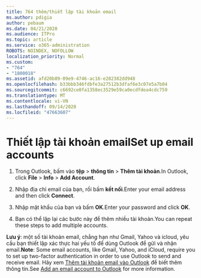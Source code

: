 ```yaml
---
title: 764 thêm/thiết lập tài khoản email
ms.author: pdigia
author: pebaum
ms.date: 04/21/2020
ms.audience: ITPro
ms.topic: article
ms.service: o365-administration
ROBOTS: NOINDEX, NOFOLLOW
localization_priority: Normal
ms.custom:
- "764"
- "1800018"
ms.assetid: afd20b89-09e9-4746-ac16-e282382dd948
ms.openlocfilehash: b33bbb346fdbfe3a27512b3dfaf6e3c07e5a7b04
ms.sourcegitcommit: c6692ce0fa1358ec3529e59ca0ecdfdea4cdc759
ms.translationtype: MT
ms.contentlocale: vi-VN
ms.lasthandoff: 09/14/2020
ms.locfileid: "47663607"
---
```

# <a name="set-up-email-accounts"></a><span data-ttu-id="37837-102">Thiết lập tài khoản email</span><span class="sxs-lookup"><span data-stu-id="37837-102">Set up email accounts</span></span>

1. <span data-ttu-id="37837-103">Trong Outlook, bấm vào **tệp**  >  **thông tin**  >  **Thêm tài khoản**.</span><span class="sxs-lookup"><span data-stu-id="37837-103">In Outlook, click **File** > **Info** > **Add Account**.</span></span>

2. <span data-ttu-id="37837-104">Nhập địa chỉ email của bạn, rồi bấm **kết nối**.</span><span class="sxs-lookup"><span data-stu-id="37837-104">Enter your email address and then click **Connect**.</span></span>

3. <span data-ttu-id="37837-105">Nhập mật khẩu của bạn và bấm **OK**.</span><span class="sxs-lookup"><span data-stu-id="37837-105">Enter your password and click **OK**.</span></span>

4. <span data-ttu-id="37837-106">Bạn có thể lặp lại các bước này để thêm nhiều tài khoản.</span><span class="sxs-lookup"><span data-stu-id="37837-106">You can repeat these steps to add multiple accounts.</span></span>

<span data-ttu-id="37837-107">**Lưu ý**: một số tài khoản email, chẳng hạn như Gmail, Yahoo và icloud, yêu cầu bạn thiết lập xác thực hai yếu tố để dùng Outlook để gửi và nhận email.</span><span class="sxs-lookup"><span data-stu-id="37837-107">**Note**: Some email accounts, like Gmail, Yahoo, and iCloud, require you to set up two-factor authentication in order to use Outlook to send and receive email.</span></span> <span data-ttu-id="37837-108">Hãy xem [Thêm tài khoản email vào Outlook](https://support.office.com/article/6e27792a-9267-4aa4-8bb6-c84ef146101b.aspx) để biết thêm thông tin.</span><span class="sxs-lookup"><span data-stu-id="37837-108">See [Add an email account to Outlook](https://support.office.com/article/6e27792a-9267-4aa4-8bb6-c84ef146101b.aspx) for more information.</span></span>
  